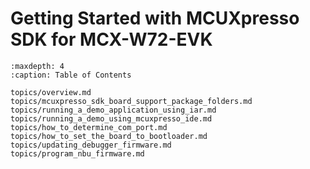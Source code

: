 # Getting Started with MCUXpresso SDK for MCX-W72-EVK


```{tocTree}
:maxdepth: 4
:caption: Table of Contents

topics/overview.md
topics/mcuxpresso_sdk_board_support_package_folders.md
topics/running_a_demo_application_using_iar.md
topics/running_a_demo_using_mcuxpresso_ide.md
topics/how_to_determine_com_port.md
topics/how_to_set_the_board_to_bootloader.md
topics/updating_debugger_firmware.md
topics/program_nbu_firmware.md
```